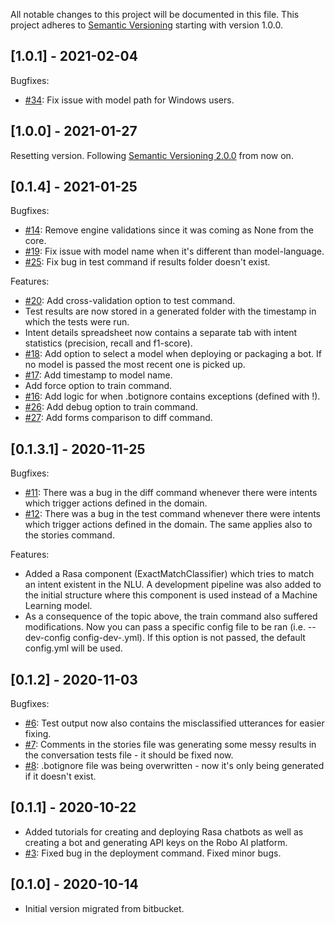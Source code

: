 
All notable changes to this project will be documented in this file. This project adheres to [Semantic Versioning](https://semver.org/) starting with version 1.0.0.

## [1.0.1] - 2021-02-04

Bugfixes:
* [#34](https://github.com/robo-ai/roboai-python-cli/issues/34): Fix issue with model path for Windows users. 

## [1.0.0] - 2021-01-27

Resetting version. Following [Semantic Versioning 2.0.0](https://semver.org/) from now on.

## [0.1.4] - 2021-01-25

Bugfixes:
* [#14](https://github.com/robo-ai/roboai-python-cli/issues/14): Remove engine validations since it was coming as None from the core.
* [#19](https://github.com/robo-ai/roboai-python-cli/issues/19): Fix issue with model name when it's different than model-language.
* [#25](https://github.com/robo-ai/roboai-python-cli/issues/25): Fix bug in test command if results folder doesn't exist.

Features:
* [#20](https://github.com/robo-ai/roboai-python-cli/issues/20): Add cross-validation option to test command.
* Test results are now stored in a generated folder with the timestamp in which the tests were run.
* Intent details spreadsheet now contains a separate tab with intent statistics (precision, recall and f1-score).
* [#18](https://github.com/robo-ai/roboai-python-cli/issues/18): Add option to select a model when deploying or packaging a bot. If no model is passed the most recent one is picked up.
* [#17](https://github.com/robo-ai/roboai-python-cli/issues/17): Add timestamp to model name.
* Add force option to train command.
* [#16](https://github.com/robo-ai/roboai-python-cli/issues/16): Add logic for when .botignore contains exceptions (defined with !).
* [#26](https://github.com/robo-ai/roboai-python-cli/issues/26): Add debug option to train command.
* [#27](https://github.com/robo-ai/roboai-python-cli/issues/27): Add forms comparison to diff command.

## [0.1.3.1] - 2020-11-25

Bugfixes:
* [#11](https://github.com/robo-ai/roboai-python-cli/issues/11): There was a bug in the diff command whenever there were intents which trigger actions defined in the domain.
* [#12](https://github.com/robo-ai/roboai-python-cli/issues/12): There was a bug in the test command whenever there were intents which trigger actions defined in the domain. The same applies also to the stories command.

Features:
* Added a Rasa component (ExactMatchClassifier) which tries to match an intent existent in the NLU. A development pipeline was also added to the initial structure where this component is used instead of a Machine Learning model.
* As a consequence of the topic above, the train command also suffered modifications. Now you can pass a specific config file to be ran (i.e. --dev-config config-dev-.yml). If this option is not passed, the default config.yml will be used.

## [0.1.2] - 2020-11-03

Bugfixes: 
* [#6](https://github.com/robo-ai/roboai-python-cli/issues/8): Test output now also contains the misclassified utterances for easier fixing.
* [#7](https://github.com/robo-ai/roboai-python-cli/issues/7): Comments in the stories file was generating some messy results in the conversation tests file - it should be fixed now.
* [#8](https://github.com/robo-ai/roboai-python-cli/issues/6): .botignore file was being overwritten - now it's only being generated if it doesn't exist.

## [0.1.1] - 2020-10-22

* Added tutorials for creating and deploying Rasa chatbots as well as creating a bot and generating API keys on the Robo AI platform.
* [#3](https://github.com/robo-ai/roboai-python-cli/issues/3): Fixed bug in the deployment command. Fixed minor bugs.

## [0.1.0] - 2020-10-14

* Initial version migrated from bitbucket.
